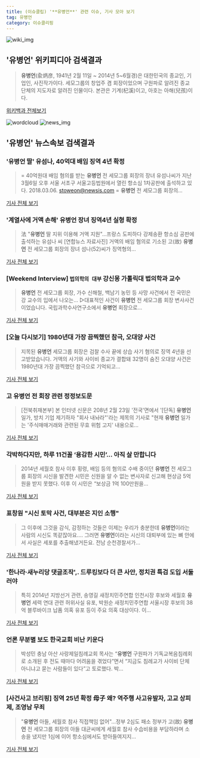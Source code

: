 ```yaml
---
title: (이슈클립) '**유병언**' 관련 이슈, 기사 모아 보기
tag: 유병언
category: 이슈클리핑
---
```

![wiki_img](https://user-images.githubusercontent.com/42597476/44503234-41136a80-a6d0-11e8-9071-6fc6418eafe4.png)
## **'**유병언**'** 위키피디아 검색결과
>**유병언**(兪炳彦, 1941년 2월 11일 ~ 2014년 5~6월경)은 대한민국의 종교인, 기업인, 사진작가이다. 세모그룹의 창업주 겸 회장이었으며 구원파로 알려진 종교단체의 지도자로 알려진 인물이다. 본관은 기계(杞溪)이고, 아호는 아해(兒孩)이다.

<a href="https://ko.wikipedia.org/wiki/유병언" target="_blank">위키백과 전체보기</a>

![wordcloud](https://s3.ap-northeast-2.amazonaws.com/lyrics101-wordcloud/2018-09-02-1535870229.png)
![news_img](https://user-images.githubusercontent.com/42597476/44507050-1206f400-a6e4-11e8-8d98-7ffbfebb353f.png)
## **'**유병언**'** 뉴스속보 검색결과
### '**유병언** 딸' 유섬나, 40억대 배임 징역 4년 확정

>= 40억원대 배임 혐의를 받는 **유병언** 전 세모그룹 회장의 장녀 유섬나씨가 지난 3월6일 오후 서울 서초구 서울고등법원에서 열린 항소심 1차공판에 출석하고 있다. 2018.03.06. stoweon@newsis.com = **유병언** 전 세모그룹 회장의...

<a href="http://www.newsis.com/view/?id=NISX20180901_0000406596&cID=10201&pID=10200" target="_blank">기사 전체 보기</a>

### '계열사에 거액 손해' **유병언** 장녀 징역4년 실형 확정

>法 "**유병언** 딸 지위 이용해 거액 지원"…프랑스 도피하다 강제송환 항소심 공판에 출석하는 유섬나 씨 [연합뉴스 자료사진] 거액의 배임 혐의로 기소된 고(故) **유병언** 전 세모그룹 회장의 장녀 섬나(52)씨가 징역형의...

<a href="http://app.yonhapnews.co.kr/YNA/Basic/SNS/r.aspx?c=AKR20180831107500004&did=1195m" target="_blank">기사 전체 보기</a>

### [Weekend Interview] `법의학의 대부` 강신몽 가톨릭대 법의학과 교수

>**유병언** 전 세모그룹 회장, 가수 신해철, 백남기 농민 등 사망 사건에서 전 국민은 강 교수의 입에서 나오는... ▷대표적인 사건이 **유병언** 전 세모그룹 회장 변사사건이었습니다. 국립과학수사연구소에서 **유병언** 회장으로...

<a href="http://news.mk.co.kr/newsRead.php?year=2018&no=549928" target="_blank">기사 전체 보기</a>

### [오늘 다시보기] 1980년대 가장 끔찍했던 참극, 오대양 사건

>지목된 **유병언** 세모그룹 회장은 검찰 수사 끝에 상습 사기 혐의로 징역 4년을 선고받았습니다. 거액의 사기와 사이비 종교가 결합돼 32명이 숨진 오대양 사건은 1980년대 가장 끔찍했던 참극으로 기억되고...

<a href="http://imnews.imbc.com/replay/2018/nwtoday/article/4790920_22669.html" target="_blank">기사 전체 보기</a>

### 고 **유병언** 전 회장 관련 정정보도문

> [전북취재본부]  본 인터넷 신문은 208년 2월 23일 '전국'면에서 '[단독] **유병언** 일가, 방치 기업 제기하자 "회사 내놔라"'라는 제목의 기사로 "현재 **유병언** 일가는 '주식매매거래와 관련된 무효 위험 고지' 내용으로...

<a href="http://www.pressian.com/news/article.html?no=208746&utm_source=naver&utm_medium=search" target="_blank">기사 전체 보기</a>

### 각박하다지만, 하루 11건꼴 ‘용감한 시민’… 아직 살 만합니다

>2014년 세월호 참사 이후 횡령, 배임 등의 혐의로 수배 중이던 **유병언** 전 세모그룹 회장의 시신을 발견한 시민은 신원을 알 수 없는 변사자로 신고해 현상금 5억원을 받지 못했다. 이후 이 시민은 “보상금 1억 100만원을...

<a href="http://www.seoul.co.kr/news/newsView.php?id=20180824011015&wlog_tag3=naver" target="_blank">기사 전체 보기</a>

### 표창원 "시신 토막 사건, 대부분은 지인 소행"

>그 이후에 그것을 감식, 감정하는 것들은 이제는 우리가 충분한데 **유병언**이라는 사람의 시신도 똑같잖아요.... 그러면 **유병언**이라는 시신의 대퇴부에 있는 뼈 안에서 사실은 세포를 추출해냈거든요. 전남 순천경찰서가...

<a href="http://www.nocutnews.co.kr/news/5018097" target="_blank">기사 전체 보기</a>

### '한나라·새누리당 댓글조작',. 드루킹보다 더 큰 사안, 정치권 특검 도입 서둘러야

>특히 2014년 지방선거 관련, 송영길 새정치민주연합 인천시장 후보와 세월호 **유병언** 세력 연대 관련 허위사실 유포, 박원순 새정치민주연합 서울시장 후보의 38억 블루바이크 납품 의혹 유포 등이 주요 의혹 대상이다. 이...

<a href="http://www.newsfreezone.co.kr/news/articleView.html?idxno=75895" target="_blank">기사 전체 보기</a>

### 언론 무분별 보도 한국교회 비난 키운다

>박성민 충남 아산 사랑제일침례교회 목사는 “**유병언** 구원파가 기독교복음침례회로 소개된 후 전도 때마다 어려움을 겪었다”면서 “지금도 침례교가 사이비 단체 아니냐고 묻는 사람들이 있다”고 토로했다. 박...

<a href="http://news.kmib.co.kr/article/view.asp?arcid=0923995134&code=23111111&cp=nv" target="_blank">기사 전체 보기</a>

### [사건사고 브리핑] 징역 25년 확정 母子 왜? 역주행 사고유발자, 고교 상피제, 조영남 무죄

>"**유병언** 아들, 세월호 참사 직접책임 없어"…정부 2심도 패소 정부가 고(故) **유병언** 전 세모그룹 회장의 아들 대균씨에게 세월호 참사 수습비용을 부담하라며 소송을 냈지만 1심에 이어 항소심에서도 받아들여지지...

<a href="http://www.ggilbo.com/news/articleView.html?idxno=537108" target="_blank">기사 전체 보기</a>



